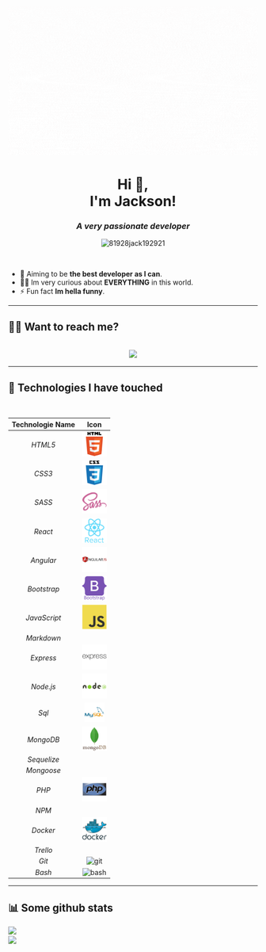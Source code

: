 <img src="./JACKSON.gif" width="100%" height="300"/>

<h1 align="center">Hi 👋,<br> I'm Jackson!</h1>
<h3 align="center"><em>A very passionate developer</em></h3>

<p align="center"> <img src="https://komarev.com/ghpvc/?username=81928jack192921&label=Profile%20views&color=0e75b6&style=flat" alt="81928jack192921" /></p>
<br>


- 🔭 Aiming to be  **the best developer as I can**.
- 👨‍💻 Im very curious about **EVERYTHING** in this world. 
- ⚡ Fun fact **Im hella funny**.



<hr>
<h2>🤳🏻 Want to reach me?</h2>
<p align="center">



<p align="center">
<br>
<a href="[www.linkedin.com/in/jacksonalmeidadaluz](www.linkedin.com/in/jacksonalmeidadaluz)"><img  src="https://img.shields.io/badge/linkedin-%230077B5.svg?style=for-the-badge&logo=linkedin&logoColor=white"/></a> 
</p>


<hr>
<h2>🧙​ Technologies I have touched</h2>
<br>

| <span>**Technologie Name** </span>	| **Icon** 	| 
|:--------------------:	|:--------:	|
|        _HTML5_       	|<img src="https://raw.githubusercontent.com/devicons/devicon/master/icons/html5/html5-original-wordmark.svg" alt="html5" width="50" height="50"/>     	    |   	
|        _CSS3_        	|<img src="https://raw.githubusercontent.com/devicons/devicon/master/icons/css3/css3-original-wordmark.svg" alt="css3" width="50" height="50"/>          	|
|        _SASS_        	|<img src="https://raw.githubusercontent.com/devicons/devicon/master/icons/sass/sass-original.svg" alt="sass" width="50" height="50"/>        	|
|        _React_       	|<img src="https://raw.githubusercontent.com/devicons/devicon/master/icons/react/react-original-wordmark.svg" alt="react" width="50" height="50"/>      	|
|       _Angular_      	|<img src="https://raw.githubusercontent.com/devicons/devicon/master/icons/angularjs/angularjs-original-wordmark.svg" alt="angularjs" width="50" height="50"/>         	|
|      _Bootstrap_     	|<img src="https://raw.githubusercontent.com/devicons/devicon/master/icons/bootstrap/bootstrap-plain-wordmark.svg" alt="bootstrap" width="50" height="50"/>         	|
|     _JavaScript_     	|<img src="https://raw.githubusercontent.com/devicons/devicon/master/icons/javascript/javascript-original.svg" alt="javascript" width="50" height="50"/>           	|
|      _Markdown_      	|          	|
|     _Express_     	|<img src="https://raw.githubusercontent.com/devicons/devicon/master/icons/express/express-original-wordmark.svg" alt="express" width="50" height="50"/>           	|
|       _Node.js_      	|<img src="https://raw.githubusercontent.com/devicons/devicon/master/icons/nodejs/nodejs-original-wordmark.svg" alt="nodejs" width="50" height="50"/>          	|
| _Sql_ 	|<img src="https://raw.githubusercontent.com/devicons/devicon/master/icons/mysql/mysql-original-wordmark.svg" alt="mysql" width="40" height="40"/>           	|
| _MongoDB_ 	|<img src="https://raw.githubusercontent.com/devicons/devicon/master/icons/mongodb/mongodb-original-wordmark.svg" alt="mongodb" width="50" height="50"/>          	|
|   _Sequelize_  	|         	|
|   _Mongoose_  	|         	|
|         _PHP_        	|<img src="https://raw.githubusercontent.com/devicons/devicon/master/icons/php/php-original.svg" alt="php" width="50" height="50"/>          	|
|         _NPM_        	|          	|
|       _Docker_       	|<img src="https://raw.githubusercontent.com/devicons/devicon/master/icons/docker/docker-original-wordmark.svg" alt="docker" width="50" height="50"/>           	|
|       _Trello_       	|          	|
|         _Git_        	|<img src="https://www.vectorlogo.zone/logos/git-scm/git-scm-icon.svg" alt="git" width="50" height="50"/>           	|
|         _Bash_        	| <img src="https://www.vectorlogo.zone/logos/gnu_bash/gnu_bash-icon.svg" alt="bash" width="50" height="50"/>       	| 

<hr>
<h2>📊 Some github stats</h2>

![](https://github-readme-streak-stats.herokuapp.com/?user=99jack99&theme=highcontrast&hide_border=false)<br/>
![](https://github-readme-stats.vercel.app/api/top-langs/?username=99jack99&theme=highcontrast&hide_border=false&include_all_commits=true&count_private=true&layout=compact)
